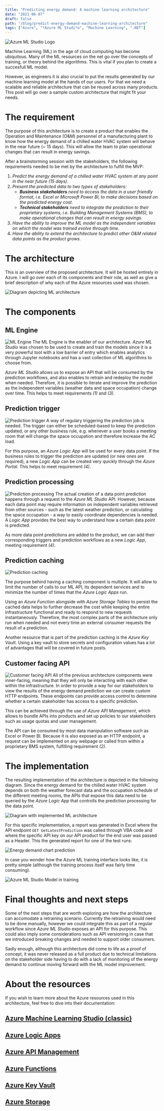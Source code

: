```yaml
---
title: "Predicting energy demand: A machine learning architecture"
date: "2021-06-07"
draft: false
path: "/blog/predict-energy-demand-machine-learning-architecture"
tags: ["Azure", "*Azure ML Studi*o", "Machine Learning", ".NET"]
---
```


![*Azure ML Studio* Logo](/../images/azure-ml-studio-logo.png)

Machine Learning (ML) in the age of cloud computing has become ubiquitous. Many of the ML resources on the net go over the concepts of training, or theory behind the algorithms. This is vital if you plan to create a succesfull ML model. 

However, as engineers it is also crucial to put the results generated by our machine learning model at the hands of our users. For that we need a scalable and reliable architecture that can be reused across many products. This post will go over a sample custom architecture that might fit your needs.

# The requirement
The purpose of this architecture is to create a product that enables the Operation and Maintenance (O&M) personnel of a manufacturing plant to know how the energy demand of a chilled water HVAC system will behave in the near future (~ 15 days). This will allow the team to plan operational changes that can result in energy savings.

After a brainstorming session with the stakeholders, the following requirements needed to be met by the architecture to fulfill the MVP:
1. *Predict the energy demand of a chilled water HVAC system at any point in the near future (15 days).*
2. *Present the predicted data to two types of stakeholders:*
    * **_Business stakeholders_** _need to access the data in a user friendly format, i.e. Excel or Microsoft Power BI, to make decisions based on the predicted energy cost._
    * **_Technical stakeholders_** _need to integrate the prediction to their proprietary systems, i.e. Building Management Systems (BMS), to make operational changes that can result in energy savings._
3. *Have the ability to improve the ML model as the independent variables on which the model was trained evolve through time.*
4. *Have the ability to extend the architecture to predict other O&M related data points as the product grows.*

# The architecture
This is an overview of the proposed architecture. It will be hosted entirely in Azure. I will go over each of its components and their role, as well as give a brief description of why each of the Azure resources used was chosen.

![Diagram depicting ML architecture](/../images/ml-architecture-diagram.png)

# The components

## ML Engine
![ML Engine](/../images/ml-architecture-ml-engine.png)
The ML Engine is the enabler of our architecture. *Azure ML Studio* was chosen to be used to create and train the models since it is a very powerful tool with a low barrier of entry which enables analytics through Jupyter notebooks and has a vast collection of ML algorithms to choose from.

*Azure ML Studio* allows us to expose an API that will be consumed by the prediction workflows, and also enables to retrain and redeploy the model when needed. Therefore, it is possible to iterate and improve the prediction as the independent variables (weather data and space occupation) change over time. This helps to meet requirements *(1)* and *(3)*.

## Prediction trigger
![Prediction trigger](/../images/ml-architecture-prediction-trigger.png)
A way of regulary triggering the prediction job is needed. The trigger can either be scheduled-based to keep the prediction updated, or any other business rule, e.g. whenever a user books a meeting room that will change the space occupation and therefore increase the AC load. 

For this purpose, an *Azure Logic App* will be used for every data point. If the business rules to trigger the prediction are updated (or new ones are required), a new *Logic App* can be created very quickly through the *Azure Portal*. This helps to meet requirement *(4)*.

## Prediction processing
![Prediction processing](/../images/ml-architecture-prediction-processing.png)
The actual creation of a data point prediction happens through a request to the *Azure ML Studio* API. However, because each data point may require information on independent variables retrieved from other sources - such as the latest weather prediction, or calculating the space occupation - a way to easily coordinate dependencies is needed. A *Logic App* provides the best way to understand how a certain data point is predicted.

As more data point predictions are added to the product, we can add their corresponding triggers and prediction workflows as a new *Logic App*, meeting requirement *(4)*.

## Prediction caching
![Prediction caching](/../images/ml-architecture-prediction-caching.png)

The purpose behind having a caching component is multiple. It will allow to limit the number of calls to our ML API, its dependent services and to minimize the number of times that the *Azure Logic Apps* run.

Using an *Azure Function* alongside with *Azure Storage Tables* to persist the cached data helps to further decrease the cost while keeping the entire infrastructure functional and ready to respond to new requests instantaneously. Therefore, the most complex parts of the architecture only run when needed and not every time an external consumer requests the result of a prediction. 

Another resource that is part of the prediction caching is the *Azure Key Vault*. Using a key vault to store secrets and configuration values has a lot of advantages that will be covered in future posts.

## Customer facing API
![Customer facing API](/../images/ml-architecture-customer-facing-api.png)
All of the previous architecture components were inner-facing, meaning that they will only be interacting with each other within the infrastructure. In order to provide a way for our stakeholders to view the results of the energy demand prediction we can create custom HTTP endpoints. These endpoints can provide access control to determine whether a certain stakeholder has access to a specific prediction.

This can be achieved through the use of *Azure API Management*, which allows to bundle APIs into products and set up policies to our stakeholders such as usage quotas and user management.

The API can be consumed by most data manipulation software such as Excel or Power BI. Because it is also exposed as an HTTP endpoint, a request can be implemented on any webpage or called from within a proprietary BMS system, fulfilling requirement *(2)*.


# The implementation
The resulting implementation of the architecture is depicted in the following diagram. Since the energy demand for the chilled water HVAC system depends on both the weather forecast data and the occupation schedule of the different meeting rooms, the APIs that expose this data need to be queried by the *Azure Logic App* that controlls the prediction processing for the data point. 

![Diagram with implemented ML architecture](/../images/ml-architecture-diagram-implementation.png)

For this specific implementation, a report was generated in Excel where the API endpoint `GET GetLatestPrediction` was called through VBA code and where the specific API key on our API product for the end user was passed as a Header. This the generated report for one of the test runs:

![Energy demand chart prediction](/../images/ml-architecture-excel.png)

In case you wonder how the Azure ML training interface looks like, it is pretty simple (although the training process itself was fairly time consuming). 

![Azure ML Studio Model in training](/../images/azure-ml-studio-sample.png)

# Final thoughts and next steps
Some of the next steps that are worth exploring are how the architecture can accomodate a retraining scenario. Currently the retraining would need to be done manually, however we could integrate this as part of a regular workflow since *Azure ML Studio* exposes an API for this purpose. This could also imply some considerations such as API versioning in case that we introduced breaking changes and needed to support older consumers. 

Sadly enough, although this architecture did come to life as a proof of concept, it was never released as a full product due to technical limitations on the stakeholder side having to do with a lack of monitoring of the energy demand to continue moving forward with the ML model improvement.

# About the resources
If you wish to learn more about the Azure resources used in this architecture, feel free to dive into their documentation:

## [Azure Machine Learning Studio (classic)](https://studio.azureml.net/)

## [Azure Logic Apps](https://azure.microsoft.com/en-us/services/logic-apps/)

## [Azure API Management](https://azure.microsoft.com/en-us/services/api-management/)

## [Azure Functions](https://azure.microsoft.com/en-us/services/functions/)

## [Azure Key Vault](https://azure.microsoft.com/en-us/services/key-vault/)

## [Azure Storage](https://azure.microsoft.com/en-us/product-categories/storage/)